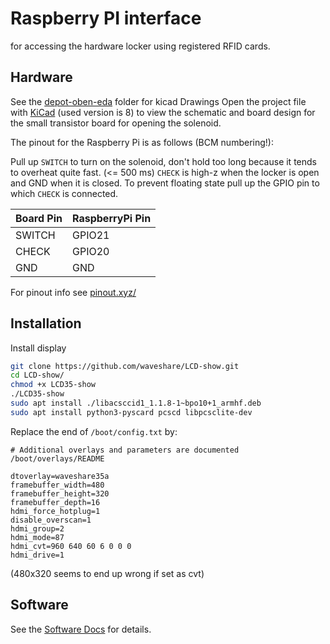 # Raspberry PI interface

for accessing the hardware locker using registered RFID cards.

## Hardware

See the [depot-oben-eda](depot-oben-eda) folder for kicad Drawings
Open the project file with [KiCad](https://www.kicad.org/) (used version is 8) to view the schematic and board design
for the small transistor board for opening the solenoid.

The pinout for the Raspberry Pi is as follows (BCM numbering!):

Pull up `SWITCH` to turn on the solenoid, don't hold too long because it tends to overheat quite fast. (<= 500 ms)
`CHECK` is high-z when the locker is open and GND when it is closed. To prevent floating state
pull up the GPIO pin to which `CHECK` is connected.

| Board Pin | RaspberryPi Pin |
| :-------- | :-------------- |
| SWITCH    | GPIO21          |
| CHECK     | GPIO20          |
| GND       | GND             |

For pinout info see [pinout.xyz/](https://pinout.xyz/)



## Installation

Install display
```sh
git clone https://github.com/waveshare/LCD-show.git
cd LCD-show/
chmod +x LCD35-show
./LCD35-show
sudo apt install ./libacsccid1_1.1.8-1~bpo10+1_armhf.deb
sudo apt install python3-pyscard pcscd libpcsclite-dev
```

Replace the end of `/boot/config.txt` by:
```
# Additional overlays and parameters are documented /boot/overlays/README

dtoverlay=waveshare35a
framebuffer_width=480
framebuffer_height=320
framebuffer_depth=16
hdmi_force_hotplug=1
disable_overscan=1
hdmi_group=2
hdmi_mode=87
hdmi_cvt=960 640 60 6 0 0 0
hdmi_drive=1
```
(480x320 seems to end up wrong if set as cvt)

## Software
See the [Software Docs](software/README.md) for details.
